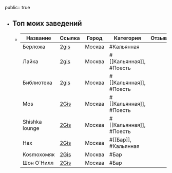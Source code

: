 public:: true

- ## Топ моих заведений
	- |Название|Ссылка|Город|Категория|Отзыв|
	  |--|--|--|--|--|
	  |Берложа|[2gis](https://go.2gis.com/JlNZG)|Москва|#Кальянная||
	  |Лайка|[2gis](https://go.2gis.com/CPktp)|Москва|#[[Кальянная]], #Поесть||
	  |Библиотека|[2gis](https://go.2gis.com/bpBTX)|Москва|#[[Кальянная]], #Поесть||
	  |Mos|[2Gis](https://go.2gis.com/iTTyk)|Москва|#[[Кальянная]], #Поесть||
	  |Shishka lounge |[2Gis](https://go.2gis.com/PqwpR)|Москва|#[[Кальянная]], #Поесть||
	  |Нах|[2Gis](https://go.2gis.com/Qwqjh)|Москва|#[[Бар]], #Кальянная||
	  |Kosmoхомяк|[2Gis](https://go.2gis.com/UNHfR)|Москва|#Бар||
	  |Шон О`Нилл|[2Gis](https://go.2gis.com/5vmmP)|Москва|#Бар||